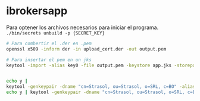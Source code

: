 # ibrokersapp

Para optener los archivos necesarios para iniciar el programa.
`./bin/secrets unbuild -p {SECRET_KEY}`


```bash
# Para combertir el .der en .pem
openssl x509 -inform der -in upload_cert.der -out output.pem

# Para insertar el pem en un jks
keytool -import -alias key0 -file output.pem -keystore app.jks -storepass pass -keypass pass


echo y |
keytool -genkeypair -dname "cn=Strasol, ou=Strasol, o=SRL, c=BO" -alias key0 -keypass pass -keystore android.keystore -storepass pass -validity 20000
echo y | keytool -genkeypair -dname "cn=Strasol, ou=Strasol, o=SRL, c=BO" -alias key0 -keypass pass -keyalg RSA -keysize 2048 -sigalg SHA256withRSA -validity 365 -keystore app.jks  -storepass pass

```

